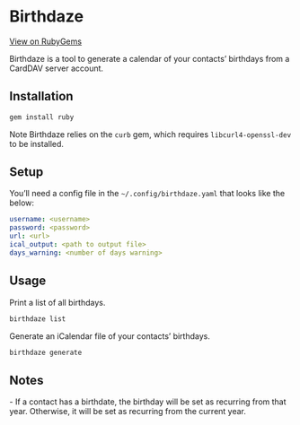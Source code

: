# Birthdaze

[View on RubyGems](https://rubygems.org/gems/birthdaze)

Birthdaze is a tool to generate a calendar of your contacts’ birthdays
from a CardDAV server account.

## Installation

```bash
gem install ruby
```

Note Birthdaze relies on the `curb` gem, which requires `libcurl4-openssl-dev` to be installed.

## Setup

You’ll need a config file in the `~/.config/birthdaze.yaml` that looks like the below:

```yaml
username: <username>
password: <password>
url: <url>
ical_output: <path to output file>
days_warning: <number of days warning>
```

## Usage

Print a list of all birthdays.
```bash
birthdaze list
```

Generate an iCalendar file of your contacts’ birthdays.
```bash
birthdaze generate
```

## Notes

- If a contact has a birthdate, the birthday will be set as recurring from that year. Otherwise,
  it will be set as recurring from the current year.

